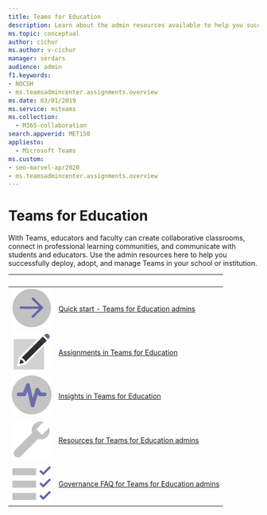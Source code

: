 ```yaml
---
title: Teams for Education
description: Learn about the admin resources available to help you successfully deploy, adopt, and manage Teams in your school or institution.
ms.topic: conceptual
author: cichur
ms.author: v-cichur
manager: serdars
audience: admin
f1.keywords:
- NOCSH
- ms.teamsadmincenter.assignments.overview
ms.date: 03/01/2019
ms.service: msteams
ms.collection: 
  - M365-collaboration
search.appverid: MET150
appliesto: 
  - Microsoft Teams
ms.custom: 
- seo-marvel-apr2020
- ms.teamsadmincenter.assignments.overview
---
```


# Teams for Education

With Teams, educators and faculty can create collaborative classrooms, connect in professional learning communities, and communicate with students and educators. Use the admin resources here to help you successfully deploy, adopt, and manage Teams in your school or institution. 


|&nbsp;|&nbsp;|
| ------------- | ------------- |
| ![Screenshot of right arrow icon](../media/arrow-right-2-teams.svg)  |  [Quick start - Teams for Education admins](../teams-quick-start-edu.yml) |
| ![Screenshot of paper and pencil icon](../media/sign-up-teams.svg) | [Assignments in Teams for Education](./assignments-in-teams.md) |
| ![Screenshot of insights icon](../media/insights-teams.svg) | [Insights in Teams for Education](../class-insights.md) |
| ![Screenshot of toolbox icon](../media/toolbox.svg)  |  [Resources for Teams for Education admins](../resources-teams-edu.md) |
| ![Screenshot of checklist icon](../media/task-checklist-planning-teams.svg)  |  [Governance FAQ for Teams for Education admins](../plan-teams-governance-edu.md) |
